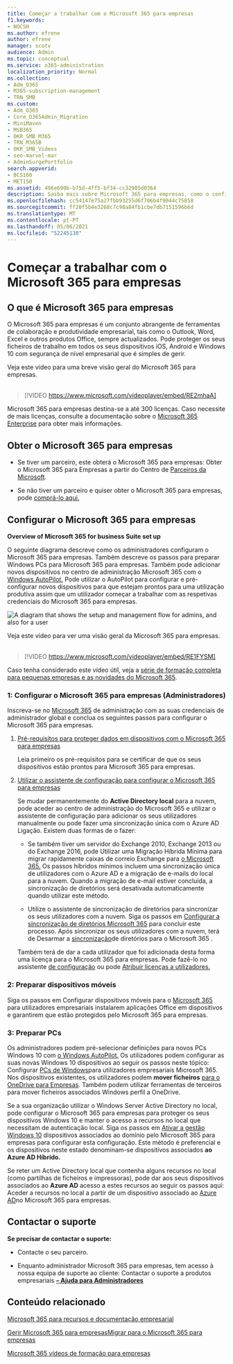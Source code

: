 ```yaml
---
title: Começar a trabalhar com o Microsoft 365 para empresas
f1.keywords:
- NOCSH
ms.author: efrene
author: efrene
manager: scotv
audience: Admin
ms.topic: conceptual
ms.service: o365-administration
localization_priority: Normal
ms.collection:
- Adm_O365
- M365-subscription-management
- TRN_SMB
ms.custom:
- Adm_O365
- Core_O365Admin_Migration
- MiniMaven
- MSB365
- OKR_SMB_M365
- TRN_M365B
- OKR_SMB_Videos
- seo-marvel-mar
- AdminSurgePortfolio
search.appverid:
- BCS160
- MET150
ms.assetid: 496e690b-b75d-4ff5-bf34-cc32905d0364
description: Saiba mais sobre Microsoft 365 para empresas, como o configurar e como preparar os dispositivos e PCs dos seus utilizadores para garantir que estão protegidos pelo Microsoft 365 para empresas.
ms.openlocfilehash: cc54147e75a27fbb93255d6f706b4f9044c75858
ms.sourcegitcommit: ff20f5b4e3268c7c98a84fb1cbe7db7151596b6d
ms.translationtype: MT
ms.contentlocale: pt-PT
ms.lasthandoff: 05/06/2021
ms.locfileid: "52245130"
---
```

# <a name="get-started-with-microsoft-365-for-business"></a>Começar a trabalhar com o Microsoft 365 para empresas

## <a name="what-is-microsoft-365-for-business"></a>O que é Microsoft 365 para empresas

O Microsoft 365 para empresas é um conjunto abrangente de ferramentas de colaboração e produtividade empresarial, tais como o Outlook, Word, Excel e outros produtos Office, sempre actualizados. Pode proteger os seus ficheiros de trabalho em todos os seus dispositivos iOS, Android e Windows 10 com segurança de nível empresarial que é simples de gerir.

Veja este vídeo para uma breve visão geral do Microsoft 365 para empresas.<br><br>

> [!VIDEO https://www.microsoft.com/videoplayer/embed/RE2mhaA] 
  
Microsoft 365 para empresas destina-se a até 300 licenças. Caso necessite de mais licenças, consulte a documentação sobre o [Microsoft 365 Enterprise](../enterprise/index.yml) para obter mais informações. 
  
## <a name="get-microsoft-365-for-business"></a>Obter o Microsoft 365 para empresas

- Se tiver um parceiro, este obterá o Microsoft 365 para empresas: Obter o Microsoft 365 para Empresas a partir do Centro de [Parceiros da Microsoft](get-microsoft-365-business.md).
    
- Se não tiver um parceiro e quiser obter o Microsoft 365 para empresas, pode [comprá-lo aqui.](https://www.microsoft.com/microsoft-365/business)
    
## <a name="set-up-microsoft-365-for-business"></a>Configurar o Microsoft 365 para empresas

 **Overview of Microsoft 365 for business Suite set up**
  
O seguinte diagrama descreve como os administradores configuram o Microsoft 365 para empresas. Também descreve os passos para preparar Windows PCs para Microsoft 365 para empresas. Também pode adicionar novos dispositivos no centro de administração Microsoft 365 com o [Windows AutoPilot.](add-autopilot-devices-and-profile.md) Pode utilizar o AutoPilot para configurar e pré-configurar novos dispositivos para que estejam prontos para uma utilização produtiva assim que um utilizador começar a trabalhar com as respetivas credenciais do Microsoft 365 para empresas.
  
![A diagram that shows the setup and management flow for admins, and also for a user](../media/249f81fc-7e79-44c7-8425-3a0b7b651c3b.png)

Veja este vídeo para ver uma visão geral da Microsoft 365 para empresas.<br><br>

> [!VIDEO https://www.microsoft.com/videoplayer/embed/RE1FYSM] 

Caso tenha considerado este vídeo útil, veja a [série de formação completa para pequenas empresas e as novidades do Microsoft 365](../business-video/index.yml).

  
### <a name="1-set-up-microsoft-365-for-business-admin"></a>1: Configurar o Microsoft 365 para empresas (Administradores)

Inscreva-se no [Microsoft 365](https://portal.office.com/adminportal/home) de administração com as suas credenciais de administrador global e conclua os seguintes passos para configurar o Microsoft 365 para empresas. 
  
1. [Pré-requisitos para proteger dados em dispositivos com o Microsoft 365 para empresas](pre-requisites-for-data-protection.md)
    
    Leia primeiro os pré-requisitos para se certificar de que os seus dispositivos estão prontos para Microsoft 365 para empresas.
    
2. [Utilizar o assistente de configuração para configurar o Microsoft 365 para empresas](set-up.md)
    
    Se mudar permanentemente do **Active Directory local** para a nuvem, pode aceder ao centro de administração do Microsoft 365 e utilizar o assistente de configuração para adicionar os seus utilizadores manualmente ou pode fazer uma sincronização única com o Azure AD Ligação. Existem duas formas de o fazer: 
    
    - Se também tiver um servidor do Exchange 2010, Exchange 2013 ou do Exchange 2016, pode Utilizar uma Migração Híbrida Mínima para migrar rapidamente caixas de correio Exchange para [o Microsoft 365.](/Exchange/mailbox-migration/use-minimal-hybrid-to-quickly-migrate) Os passos híbridos mínimos incluem uma sincronização única de utilizadores com o Azure AD e a migração de e-mails do local para a nuvem. Quando a migração de e-mail estiver concluída, a sincronização de diretórios será desativada automaticamente quando utilizar este método.
    
    - Utilize o assistente de sincronização de diretórios para sincronizar os seus utilizadores com a nuvem. Siga os passos em [Configurar a sincronização de diretórios Microsoft 365](../enterprise/set-up-directory-synchronization.md) para concluir este processo. Após sincronizar os seus utilizadores com a nuvem, terá de Desarmar a [sincronização](../enterprise/turn-off-directory-synchronization.md)de diretórios para o Microsoft 365 .
    
    Também terá de dar a cada utilizador que foi adicionada desta forma uma licença para o Microsoft 365 para empresas. Pode fazê-lo no assistente [de configuração](set-up.md) ou pode [Atribuir licenças a utilizadores.](../admin/manage/assign-licenses-to-users.md)
    
### <a name="2-prepare-mobile-devices"></a>2: Preparar dispositivos móveis

Siga os passos em Configurar dispositivos móveis para o [Microsoft 365](set-up-mobile-devices.md) para utilizadores empresariais instalarem aplicações Office em dispositivos e garantirem que estão protegidos pelo Microsoft 365 para empresas. 
  
### <a name="3-prepare-pcs"></a>3: Preparar PCs

Os administradores podem pré-selecionar definições para novos PCs Windows 10 com [o Windows AutoPilot.](add-autopilot-devices-and-profile.md) Os utilizadores podem configurar as suas novas Windows 10 dispositivos ao seguir os passos neste tópico: Configurar [PCs de Windows](set-up-windows-devices.md)para utilizadores empresariais Microsoft 365. Nos dispositivos existentes, os utilizadores podem **mover ficheiros** [para o OneDrive para Empresas](move-files-to-onedrive.md). Também podem utilizar ferramentas de terceiros para mover ficheiros associados Windows perfil a OneDrive.
  
Se a sua organização utilizar o Windows Server Active Directory no local, pode configurar o Microsoft 365 para empresas para proteger os seus dispositivos Windows 10 e manter o acesso a recursos no local que necessitam de autenticação local. Siga os passos em [Ativar a gestão Windows 10](manage-windows-devices.md) dispositivos associados ao domínio pelo Microsoft 365 para empresas para configurar esta configuração. Este método é preferencial e os dispositivos neste estado denominam-se dispositivos associados **ao Azure AD Híbrido.** 
  
Se reter um Active Directory local que contenha alguns recursos no local (como partilhas de ficheiros e impressoras), pode dar aos seus dispositivos associados ao **Azure AD** acesso a estes recursos ao seguir os passos aqui: Aceder a recursos no local a partir de um dispositivo associado ao [Azure AD](access-resources.md)no Microsoft 365 para empresas.
  
  
## <a name="contact-support"></a>Contactar o suporte

 **Se precisar de contactar o suporte:**
  
- Contacte o seu parceiro.
    
- Enquanto administrador Microsoft 365 para empresas, tem acesso à nossa equipa de suporte ao cliente: Contactar o suporte a produtos empresariais **[– Ajuda para Administradores](../admin/contact-support-for-business-products.md)**
    
## <a name="related-content"></a>Conteúdo relacionado

[Microsoft 365 para recursos e documentação empresarial](./index.yml)
  
[Gerir Microsoft 365 para empresas](manage.md)[Migrar para o Microsoft 365 para empresas](migrate-to-microsoft-365-business.md)

[Microsoft 365 vídeos de formação para empresas](../business-video/index.yml)